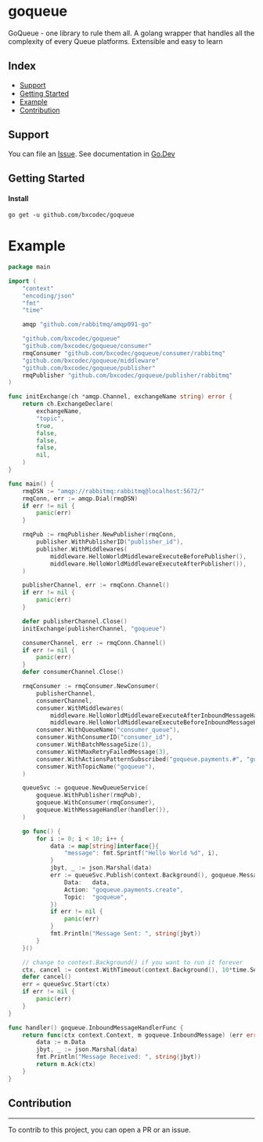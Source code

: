 # goqueue

GoQueue - one library to rule them all. A golang wrapper that handles all the complexity of every Queue platforms. Extensible and easy to learn

## Index

- [Support](#support)
- [Getting Started](#getting-started)
- [Example](#example)
- [Contribution](#contribution)

## Support

You can file an [Issue](https://github.com/bxcodec/goqueue/issues/new).
See documentation in [Go.Dev](https://pkg.go.dev/github.com/bxcodec/goqueue?tab=doc)

## Getting Started

#### Install

```shell
go get -u github.com/bxcodec/goqueue
```

# Example

```go
package main

import (
	"context"
	"encoding/json"
	"fmt"
	"time"

	amqp "github.com/rabbitmq/amqp091-go"

	"github.com/bxcodec/goqueue"
	"github.com/bxcodec/goqueue/consumer"
	rmqConsumer "github.com/bxcodec/goqueue/consumer/rabbitmq"
	"github.com/bxcodec/goqueue/middleware"
	"github.com/bxcodec/goqueue/publisher"
	rmqPublisher "github.com/bxcodec/goqueue/publisher/rabbitmq"
)

func initExchange(ch *amqp.Channel, exchangeName string) error {
	return ch.ExchangeDeclare(
		exchangeName,
		"topic",
		true,
		false,
		false,
		false,
		nil,
	)
}

func main() {
	rmqDSN := "amqp://rabbitmq:rabbitmq@localhost:5672/"
	rmqConn, err := amqp.Dial(rmqDSN)
	if err != nil {
		panic(err)
	}

	rmqPub := rmqPublisher.NewPublisher(rmqConn,
		publisher.WithPublisherID("publisher_id"),
		publisher.WithMiddlewares(
			middleware.HelloWorldMiddlewareExecuteBeforePublisher(),
			middleware.HelloWorldMiddlewareExecuteAfterPublisher()),
	)

	publisherChannel, err := rmqConn.Channel()
	if err != nil {
		panic(err)
	}

	defer publisherChannel.Close()
	initExchange(publisherChannel, "goqueue")

	consumerChannel, err := rmqConn.Channel()
	if err != nil {
		panic(err)
	}
	defer consumerChannel.Close()

	rmqConsumer := rmqConsumer.NewConsumer(
		publisherChannel,
		consumerChannel,
		consumer.WithMiddlewares(
			middleware.HelloWorldMiddlewareExecuteAfterInboundMessageHandler(),
			middleware.HelloWorldMiddlewareExecuteBeforeInboundMessageHandler()),
		consumer.WithQueueName("consumer_queue"),
		consumer.WithConsumerID("consumer_id"),
		consumer.WithBatchMessageSize(1),
		consumer.WithMaxRetryFailedMessage(3),
		consumer.WithActionsPatternSubscribed("goqueue.payments.#", "goqueue.users.#"),
		consumer.WithTopicName("goqueue"),
	)

	queueSvc := goqueue.NewQueueService(
		goqueue.WithPublisher(rmqPub),
		goqueue.WithConsumer(rmqConsumer),
		goqueue.WithMessageHandler(handler()),
	)

	go func() {
		for i := 0; i < 10; i++ {
			data := map[string]interface{}{
				"message": fmt.Sprintf("Hello World %d", i),
			}
			jbyt, _ := json.Marshal(data)
			err := queueSvc.Publish(context.Background(), goqueue.Message{
				Data:   data,
				Action: "goqueue.payments.create",
				Topic:  "goqueue",
			})
			if err != nil {
				panic(err)
			}
			fmt.Println("Message Sent: ", string(jbyt))
		}
	}()

	// change to context.Background() if you want to run it forever
	ctx, cancel := context.WithTimeout(context.Background(), 10*time.Second)
	defer cancel()
	err = queueSvc.Start(ctx)
	if err != nil {
		panic(err)
	}
}

func handler() goqueue.InboundMessageHandlerFunc {
	return func(ctx context.Context, m goqueue.InboundMessage) (err error) {
		data := m.Data
		jbyt, _ := json.Marshal(data)
		fmt.Println("Message Received: ", string(jbyt))
		return m.Ack(ctx)
	}
}

```

## Contribution

---

To contrib to this project, you can open a PR or an issue.

